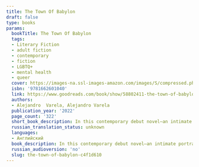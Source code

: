 ```yaml
---
title: The Town Of Babylon
draft: false
type: books
params:
  bookTitle: The Town Of Babylon
  tags:
  - Literary Fiction
  - adult fiction
  - contemporary
  - fiction
  - LGBTQ+
  - mental health
  - queer
  cover: https://images-na.ssl-images-amazon.com/images/S/compressed.photo.goodreads.com/books/1629306912i/58802411.jpg
  isbn: '9781662601040'
  link: https://www.goodreads.com/book/show/58802411-the-town-of-babylon
  authors:
  - Alejandro  Varela, Alejandro Varela
  publication_year: '2022'
  page_count: '322'
  short_book_description: In this contemporary debut novel—an intimate portrait of queer, racial, and class identity —Andrés, a gay Latinx professor, returns to his suburban hometown in the wake of his husband’s...
  russian_translation_status: unknown
  languages:
  - Английский
  book_description: In this contemporary debut novel—an intimate portrait of queer, racial, and class identity —Andrés, a gay Latinx professor, returns to his suburban hometown in the wake of his husband’s infidelity. There he finds himself with no excuse not to attend his twenty-year high school reunion, and hesitantly begins to reconnect with people he used to call friends.Over the next few weeks, while caring for his aging parents and navigating the neighborhood where he grew up, Andrés falls into old habits with friends he thought he’d left behind. Before long, he unexpectedly becomes entangled with his first love and is forced to tend to past wounds.Captivating and poignant; a modern coming-of-age story about the essential nature of community,The Town of Babylonis a page-turning novel about young love and a close examination of our social systems and the toll they take when they fail us.
  russian_audioversion: 'no'
  slug: the-town-of-babylon-c4f1d610
---
```

